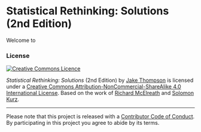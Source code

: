 # Statistical Rethinking: Solutions (2nd Edition)

Welcome to 


### License

<a rel="license" href="http://creativecommons.org/licenses/by-nc-sa/4.0/"><img alt="Creative Commons Licence" style="border-width:0" src="https://i.creativecommons.org/l/by-nc-sa/4.0/88x31.png" /></a>

*Statistical Rethinking: Solutions* (2nd Edition) by [Jake Thompson](https://wjakethompson.com) is licensed under a <a rel="license" href="http://creativecommons.org/licenses/by-nc-sa/4.0/">Creative Commons Attribution-NonCommercial-ShareAlike 4.0 International License</a>. Based on the work of [Richard McElreath](https://github.com/rmcelreath/statrethinking_winter2019) and [Solomon Kurz](https://github.com/ASKurz/Statistical_Rethinking_with_brms_ggplot2_and_the_tidyverse_2_ed).

---
Please note that this project is released with a [Contributor Code of Conduct](https://github.com/wjakethompson/sr2-solutions/blob/master/CODE_OF_CONDUCT.md). By participating in this project you agree to abide by its terms.
